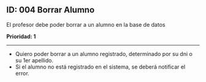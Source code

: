 ## ID: 004 Borrar Alumno
El profesor debe poder borrar a un alumno en la base de datos

**Prioridad: 1**

---

 - Quiero poder borrar a un alumno registrado, determinado por su dni o su 1er apellido.
 - Si el alumno no está registrado en el sistema, se deberá notificar el error.